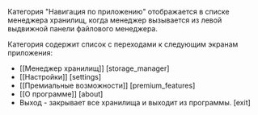 Категория "Навигация по приложению" отображается в списке менеджера хранилищ, когда менеджер вызывается из левой выдвижной панели файлового менеджера.

Категория содержит список с переходами к следующим экранам приложения:
* [[Менеджер хранилищ]] [storage_manager]
* [[Настройки]] [settings]
* [[Премиальные возможности]] [premium_features]
* [[О программе]] [about]
* Выход - закрывает все хранилища и выходит из программы. [exit]